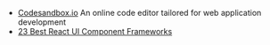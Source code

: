 - [Codesandbox.io](https://github.com/CompuIves/codesandbox-client) An online code editor tailored for web application development
- [23 Best React UI Component Frameworks](https://hackernoon.com/23-best-react-ui-component-libraries-and-frameworks-250a81b2ac42)
